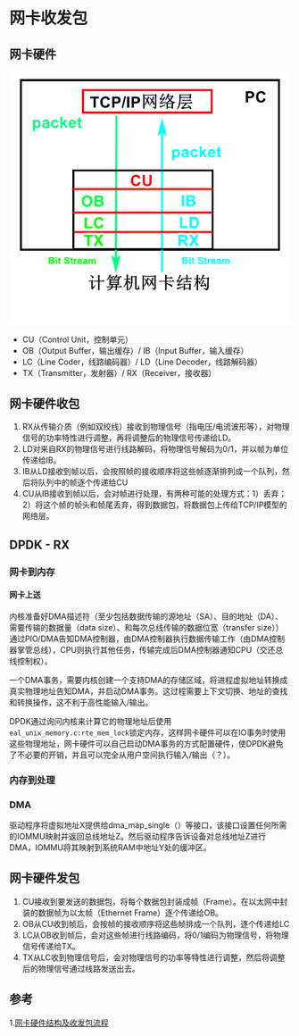 # 网卡收发包
## 网卡硬件
![网卡硬件结构](pics/网卡硬件结构.png)
- CU（Control Unit，控制单元）
- OB（Output Buffer，输出缓存）/ IB（Input Buffer，输入缓存）
- LC（Line Coder，线路编码器）/ LD（Line Decoder，线路解码器）
- TX（Transmitter，发射器）/ RX（Receiver，接收器）
## 网卡硬件收包
1. RX从传输介质（例如双绞线）接收到物理信号（指电压/电流波形等），对物理信号的功率特性进行调整，再将调整后的物理信号传递给LD。
2. LD对来自RX的物理信号进行线路解码，将物理信号解码为0/1，并以帧为单位传递给IB。
3. IB从LD接收到帧以后，会按照帧的接收顺序将这些帧逐渐排列成一个队列，然后将队列中的帧逐个传递给CU
4. CU从IB接收到帧以后，会对帧进行处理，有两种可能的处理方式：1）丢弃；2）将这个帧的帧头和帧尾丢弃，得到数据包，将数据包上传给TCP/IP模型的网络层。
## DPDK - RX
### 网卡到内存
#### 网卡上送
内核准备好DMA描述符（至少包括数据传输的源地址（SA）、目的地址（DA）、需要传输的数据量（data size）、和每次总线传输的数据位宽（transfer size））通过PIO/DMA告知DMA控制器，由DMA控制器执行数据传输工作（由DMA控制器掌管总线），CPU则执行其他任务，传输完成后DMA控制器通知CPU（交还总线控制权）。

一个DMA事务，需要内核创建一个支持DMA的存储区域，将进程虚拟地址转换成真实物理地址告知DMA，并启动DMA事务。这过程需要上下文切换、地址的查找和转换操作，这不利于高性能输入/输出。

DPDK通过询问内核来计算它的物理地址后使用`eal_unix_memory.c:rte_mem_lock`锁定内存，这样网卡硬件可以在IO事务时使用这些物理地址，网卡硬件可以自己启动DMA事务的方式配置硬件，使DPDK避免了不必要的开销，并且可以完全从用户空间执行输入/输出（？）。

### 内存到处理

### DMA
驱动程序将虚拟地址X提供给dma_map_single（）等接口，该接口设置任何所需的IOMMU映射并返回总线地址Z。然后驱动程序告诉设备对总线地址Z进行DMA，IOMMU将其映射到系统RAM中地址Y处的缓冲区。

## 网卡硬件发包
1. CU接收到要发送的数据包，将每个数据包封装成帧（Frame）。在以太网中封装的数据帧为以太帧（Ethernet Frame）逐个传递给OB。
2. OB从CU收到帧后，会按帧的接收顺序将这些帧排成一个队列，逐个传递给LC
3. LC从OB收到帧后，会对这些帧进行线路编码，将0/1编码为物理信号，将物理信号传递给TX。
4. TX从LC收到物理信号后，会对物理信号的功率等特性进行调整，然后将调整后的物理信号通过线路发送出去。

## 参考
1.[网卡硬件结构及收发包流程](https://www.cnblogs.com/winter-blogs/p/12003210.html)